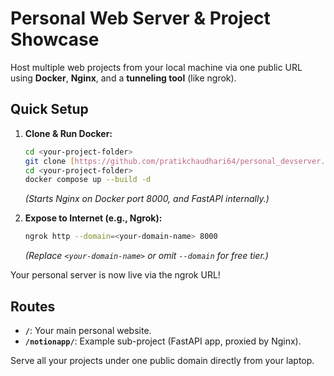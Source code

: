 # Personal Web Server & Project Showcase

Host multiple web projects from your local machine via one public URL using **Docker**, **Nginx**, and a **tunneling tool** (like ngrok).

## Quick Setup

1.  **Clone & Run Docker:**
    ```bash
    cd <your-project-folder>
    git clone [https://github.com/pratikchaudhari64/personal_devserver.git](https://github.com/pratikchaudhari64/personal_devserver.git)
    cd <your-project-folder>
    docker compose up --build -d
    ```
    *(Starts Nginx on Docker port 8000, and FastAPI internally.)*

2.  **Expose to Internet (e.g., Ngrok):**
    ```bash
    ngrok http --domain=<your-domain-name> 8000
    ```
    *(Replace `<your-domain-name>` or omit `--domain` for free tier.)*

Your personal server is now live via the ngrok URL!

## Routes

* **`/`**: Your main personal website.
* **`/notionapp/`**: Example sub-project (FastAPI app, proxied by Nginx).

Serve all your projects under one public domain directly from your laptop.